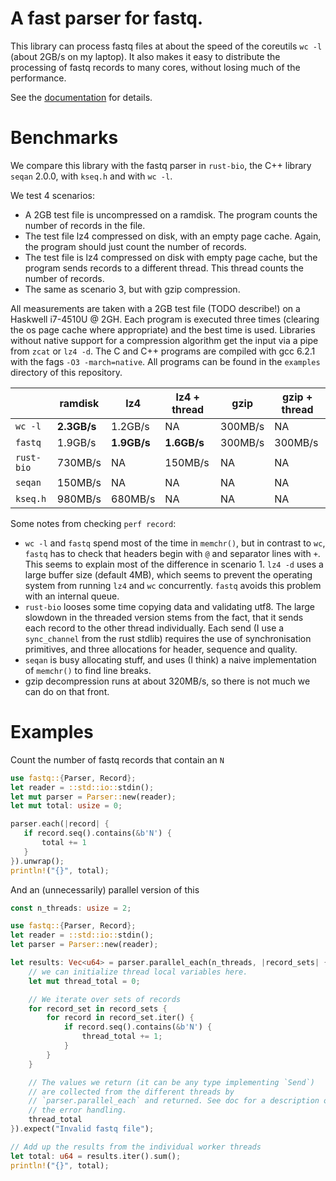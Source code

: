# A fast parser for fastq.

This library can process fastq files at about the speed of the
coreutils `wc -l` (about 2GB/s on my laptop). It also makes it
easy to distribute the processing of fastq records to many
cores, without losing much of the performance.

See the [documentation](https://docs.rs/fastq/) for details.

# Benchmarks

We compare this library with the fastq parser in `rust-bio`,
the C++ library `seqan` 2.0.0, with `kseq.h` and with `wc -l`.

We test 4 scenarios:
- A 2GB test file is uncompressed on a ramdisk. The program
  counts the number of records in the file.
- The test file lz4 compressed on disk, with an empty page
  cache. Again, the program should just count the number
  of records.
- The test file is lz4 compressed on disk with empty page
  cache, but the program sends records to a different
  thread. This thread counts the number of records.
- The same as scenario 3, but with gzip compression.

All measurements are taken with a 2GB test file (TODO describe!)
on a Haskwell i7-4510U @ 2GH. Each program is executed three
times (clearing the os page cache where appropriate) and the best
time is used. Libraries without native support for a compression
algorithm get the input via a pipe from `zcat` or `lz4 -d`.
The C and C++ programs are compiled with gcc 6.2.1 with the
fags `-O3 -march=native`. All programs can be found in the
`examples` directory of this repository.


|           |   ramdisk  |   lz4     | lz4 + thread | gzip    | gzip + thread |
| ----------| -----------| --------- | ------------ | ------- | ------------- |
| `wc -l`   | **2.3GB/s**|  1.2GB/s  |  NA          | 300MB/s |  NA           |
| `fastq`   |   1.9GB/s  |**1.9GB/s**| **1.6GB/s**  | 300MB/s |  300MB/s      |
| `rust-bio`|   730MB/s  |     NA    |  150MB/s     |   NA    |    NA         |
| `seqan`   |   150MB/s  |     NA    |    NA        |   NA    |    NA         |
| `kseq.h`  |   980MB/s  |  680MB/s  |    NA        |   NA    |    NA         |

Some notes from checking `perf record`:

- `wc -l` and `fastq` spend most of the time in `memchr()`, but in contrast
  to `wc`, `fastq` has to check that headers begin with `@` and separator
  lines with `+`. This seems to explain most of the difference in scenario 1.
  `lz4 -d` uses a large buffer size (default 4MB), which seems to prevent
  the operating system from running `lz4` and `wc`  concurrently.
  `fastq` avoids this problem with an internal queue.
- `rust-bio` looses some time copying data and validating utf8.
  The large slowdown in the threaded version stems from the fact, that it
  sends each record to the other thread individually. Each send (I use a
  `sync_channel` from the rust stdlib) requires the use of synchronisation
  primitives, and three allocations for header, sequence and quality.
- `seqan` is busy allocating stuff, and uses (I think) a naive
  implementation of `memchr()` to find line breaks.
- gzip decompression runs at about 320MB/s, so there is not much we can do
  on that front.

# Examples

Count the number of fastq records that contain an `N`

```rust
use fastq::{Parser, Record};
let reader = ::std::io::stdin();
let mut parser = Parser::new(reader);
let mut total: usize = 0;

parser.each(|record| {
   if record.seq().contains(&b'N') {
       total += 1
   }
}).unwrap();
println!("{}", total);
```

And an (unnecessarily) parallel version of this

```rust
const n_threads: usize = 2;

use fastq::{Parser, Record};
let reader = ::std::io::stdin();
let parser = Parser::new(reader);

let results: Vec<u64> = parser.parallel_each(n_threads, |record_sets| {
    // we can initialize thread local variables here.
    let mut thread_total = 0;

    // We iterate over sets of records
    for record_set in record_sets {
        for record in record_set.iter() {
            if record.seq().contains(&b'N') {
                thread_total += 1;
            }
        }
    }

    // The values we return (it can be any type implementing `Send`)
    // are collected from the different threads by
    // `parser.parallel_each` and returned. See doc for a description of
    // the error handling.
    thread_total
}).expect("Invalid fastq file");

// Add up the results from the individual worker threads
let total: u64 = results.iter().sum();
println!("{}", total);
```
